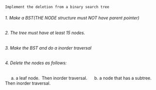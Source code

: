` Implement the deletion from a binary search tree `

###### 1. Make a BST(THE NODE structure must NOT have parent pointer)
###### 2. The tree must have at least 15 nodes.
###### 3. Make the BST and do a inorder traversal
###### 4. Delete the nodes as follows:
           a. a leaf node.  Then  inorder traversal.
           b. a node that has a subtree.  Then inorder traversal.
